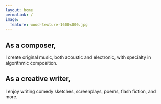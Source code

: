 ```yaml
---
layout: home
permalink: /
image:
  feature: wood-texture-1600x800.jpg
---
```

		
<div class="tiles">		
	
<div class="tile">		
  <h2 class="post-title">As a composer,</h2>		
  <p class="post-excerpt">I create original music, both acoustic and electronic, with specialty in algorithmic composition.</p>		
</div><!-- /.tile -->		
		
<div class="tile">		
  <h2 class="post-title">As a creative writer,</h2>		
  <p class="post-excerpt">I enjoy writing comedy sketches, screenplays, poems, flash fiction, and more.</p>		
</div><!-- /.tile -->		
		
</div><!-- /.tiles --> 		
